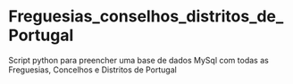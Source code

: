 # Freguesias_conselhos_distritos_de_Portugal
Script python para preencher uma base de dados MySql com todas as Freguesias, Concelhos e Distritos de Portugal
